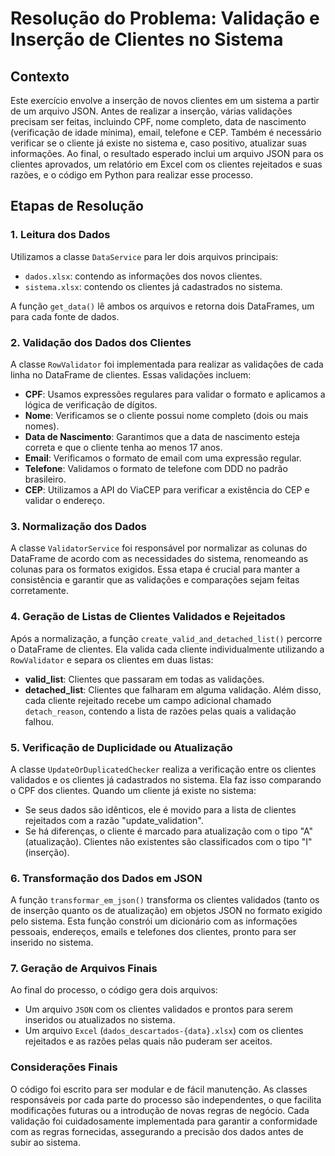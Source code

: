 

# Resolução do Problema: Validação e Inserção de Clientes no Sistema

## Contexto
Este exercício envolve a inserção de novos clientes em um sistema a partir de um arquivo JSON. Antes de realizar a inserção, várias validações precisam ser feitas, incluindo CPF, nome completo, data de nascimento (verificação de idade mínima), email, telefone e CEP. Também é necessário verificar se o cliente já existe no sistema e, caso positivo, atualizar suas informações. Ao final, o resultado esperado inclui um arquivo JSON para os clientes aprovados, um relatório em Excel com os clientes rejeitados e suas razões, e o código em Python para realizar esse processo.

## Etapas de Resolução

### 1. Leitura dos Dados
Utilizamos a classe `DataService` para ler dois arquivos principais:
- `dados.xlsx`: contendo as informações dos novos clientes.
- `sistema.xlsx`: contendo os clientes já cadastrados no sistema.

A função `get_data()` lê ambos os arquivos e retorna dois DataFrames, um para cada fonte de dados.

### 2. Validação dos Dados dos Clientes
A classe `RowValidator` foi implementada para realizar as validações de cada linha no DataFrame de clientes. Essas validações incluem:
- **CPF**: Usamos expressões regulares para validar o formato e aplicamos a lógica de verificação de dígitos.
- **Nome**: Verificamos se o cliente possui nome completo (dois ou mais nomes).
- **Data de Nascimento**: Garantimos que a data de nascimento esteja correta e que o cliente tenha ao menos 17 anos.
- **Email**: Verificamos o formato de email com uma expressão regular.
- **Telefone**: Validamos o formato de telefone com DDD no padrão brasileiro.
- **CEP**: Utilizamos a API do ViaCEP para verificar a existência do CEP e validar o endereço.

### 3. Normalização dos Dados
A classe `ValidatorService` foi responsável por normalizar as colunas do DataFrame de acordo com as necessidades do sistema, renomeando as colunas para os formatos exigidos. Essa etapa é crucial para manter a consistência e garantir que as validações e comparações sejam feitas corretamente.

### 4. Geração de Listas de Clientes Validados e Rejeitados
Após a normalização, a função `create_valid_and_detached_list()` percorre o DataFrame de clientes. Ela valida cada cliente individualmente utilizando a `RowValidator` e separa os clientes em duas listas:
- **valid_list**: Clientes que passaram em todas as validações.
- **detached_list**: Clientes que falharam em alguma validação. Além disso, cada cliente rejeitado recebe um campo adicional chamado `detach_reason`, contendo a lista de razões pelas quais a validação falhou.

### 5. Verificação de Duplicidade ou Atualização
A classe `UpdateOrDuplicatedChecker` realiza a verificação entre os clientes validados e os clientes já cadastrados no sistema. Ela faz isso comparando o CPF dos clientes. Quando um cliente já existe no sistema:
- Se seus dados são idênticos, ele é movido para a lista de clientes rejeitados com a razão "update_validation".
- Se há diferenças, o cliente é marcado para atualização com o tipo "A" (atualização). Clientes não existentes são classificados com o tipo "I" (inserção).

### 6. Transformação dos Dados em JSON
A função `transformar_em_json()` transforma os clientes validados (tanto os de inserção quanto os de atualização) em objetos JSON no formato exigido pelo sistema. Esta função constrói um dicionário com as informações pessoais, endereços, emails e telefones dos clientes, pronto para ser inserido no sistema.

### 7. Geração de Arquivos Finais
Ao final do processo, o código gera dois arquivos:
- Um arquivo `JSON` com os clientes validados e prontos para serem inseridos ou atualizados no sistema.
- Um arquivo `Excel` (`dados_descartados-{data}.xlsx`) com os clientes rejeitados e as razões pelas quais não puderam ser aceitos.

### Considerações Finais
O código foi escrito para ser modular e de fácil manutenção. As classes responsáveis por cada parte do processo são independentes, o que facilita modificações futuras ou a introdução de novas regras de negócio. Cada validação foi cuidadosamente implementada para garantir a conformidade com as regras fornecidas, assegurando a precisão dos dados antes de subir ao sistema.
